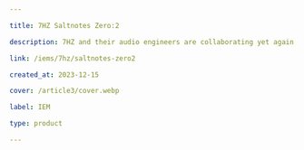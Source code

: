 ```yaml
---

title: 7HZ Saltnotes Zero:2

description: 7HZ and their audio engineers are collaborating yet again, with the founder of In-Ear Fidelity and YouTuber, Crinacle. The 7HZ x Crinacle Zero:2 is an improved 10mm dynamic driver IEM with enhanced bass and midrange. It also comes with a better stock cable, thus offering a great audio experience at an affordable price.

link: /iems/7hz/saltnotes-zero2

created_at: 2023-12-15

cover: /article3/cover.webp

label: IEM

type: product

---
```


